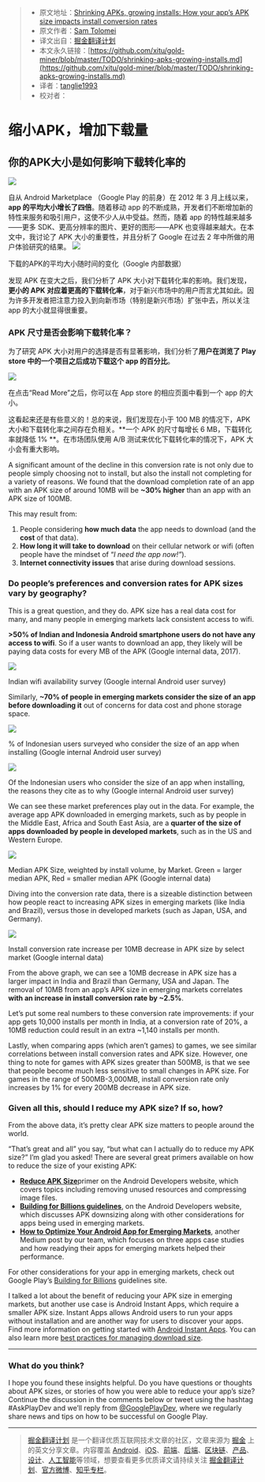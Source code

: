 > * 原文地址：[Shrinking APKs, growing installs: How your app’s APK size impacts install conversion rates](https://medium.com/googleplaydev/shrinking-apks-growing-installs-5d3fcba23ce2)
> * 原文作者：[Sam Tolomei](https://medium.com/@samueltolomei?source=post_header_lockup)
> * 译文出自：[掘金翻译计划](https://github.com/xitu/gold-miner)
> * 本文永久链接：[https://github.com/xitu/gold-miner/blob/master/TODO/shrinking-apks-growing-installs.md](https://github.com/xitu/gold-miner/blob/master/TODO/shrinking-apks-growing-installs.md)
> * 译者：[tanglie1993](https://github.com/tanglie1993)
> * 校对者：

# 缩小APK，增加下载量

## 你的APK大小是如何影响下载转化率的

![](https://cdn-images-1.medium.com/max/800/0*f1gQ1k1n3_d4-x9t.)

自从 Android Marketplace （Google Play 的前身）在 2012 年 3 月上线以来，**app 的平均大小增长了四倍**。随着移动 app 的不断成熟，开发者们不断增加新的特性来服务和吸引用户，这使不少人从中受益。然而，随着 app 的特性越来越多——更多 SDK、更高分辨率的图片、更好的图形——APK 也变得越来越大。在本文中，我讨论了 APK 大小的重要性，并且分析了 Google 在过去 2 年中所做的用户体验研究的结果。
![](https://cdn-images-1.medium.com/max/800/0*nLLV6VxsHaagxgCk.)

下载的APK的平均大小随时间的变化（Google 内部数据）

发现 APK 在变大之后，我们分析了 APK 大小对下载转化率的影响。我们发现，**更小的 APK 对应着更高的下载转化率**，对于新兴市场中的用户而言尤其如此。因为许多开发者把注意力投入到向新市场（特别是新兴市场）扩张中去，所以关注 app 的大小就显得很重要。

### **APK 尺寸是否会影响下载转化率？**

为了研究 APK 大小对用户的选择是否有显著影响，我们分析了**用户在浏览了 Play store 中的一个项目之后成功下载这个 app 的百分比**。

![](https://cdn-images-1.medium.com/max/800/1*XxnZXaLarvTKJD-pnhVBUg.png)

在点击“Read More”之后，你可以在 App store 的相应页面中看到一个 app 的大小。

这看起来还是有些意义的！总的来说，我们发现在小于 100 MB 的情况下，APK 大小和下载转化率之间存在负相关。**一个 APK 的尺寸每增长 6 MB，下载转化率就降低 1% **。在市场团队使用 A/B 测试来优化下载转化率的情况下，APK 大小会有重大影响。

A significant amount of the decline in this conversion rate is not only due to people simply choosing not to install, but also the install not completing for a variety of reasons. We found that the download completion rate of an app with an APK size of around 10MB will be **~30% higher** than an app with an APK size of 100MB.

This may result from:

1.  People considering **how much data** the app needs to download (and the **cost** of that data).
2.  **How long it will take to download** on their cellular network or wifi (often people have the mindset of “_I need the app now!”_).
3.  **Internet connectivity issues** that arise during download sessions.

### **Do people’s preferences and conversion rates for APK sizes vary by geography?**

This is a great question, and they do. APK size has a real data cost for many, and many people in emerging markets lack consistent access to wifi.

**>50% of Indian and Indonesia Android smartphone users do not have any access to wifi**. So if a user wants to download an app, they likely will be paying data costs for every MB of the APK (Google internal data, 2017).

![](https://cdn-images-1.medium.com/max/800/0*TNaKtrVPw31uV3me.)

Indian wifi availability survey (Google internal Android user survey)

Similarly, **~70% of people in emerging markets consider the size of an app before downloading it** out of concerns for data cost and phone storage space.

![](https://cdn-images-1.medium.com/max/800/0*OH32EpFgpqb-tm2P.)

% of Indonesian users surveyed who consider the size of an app when installing (Google internal Android user survey)

![](https://cdn-images-1.medium.com/max/800/0*juzFS4rHk1SJqa5a.)

Of the Indonesian users who consider the size of an app when installing, the reasons they cite as to why (Google internal Android user survey)

We can see these market preferences play out in the data. For example, the average app APK downloaded in emerging markets, such as by people in the Middle East, Africa and South East Asia, are a **quarter of the size of apps downloaded by people in developed markets**, such as in the US and Western Europe.

![](https://cdn-images-1.medium.com/max/800/0*PgaK63Sz_T4s0Ezw.)

Median APK Size, weighted by install volume, by Market. Green = larger median APK, Red = smaller median APK (Google internal data)

Diving into the conversion rate data, there is a sizeable distinction between how people react to increasing APK sizes in emerging markets (like India and Brazil), versus those in developed markets (such as Japan, USA, and Germany).

![](https://cdn-images-1.medium.com/max/800/1*oa_4HPWrqANWG7WKwJl3OQ.png)

Install conversion rate increase per 10MB decrease in APK size by select market (Google internal data)

From the above graph, we can see a 10MB decrease in APK size has a larger impact in India and Brazil than Germany, USA and Japan. The removal of 10MB from an app’s APK size in emerging markets correlates **with an increase in install conversion rate by ~2.5%**.

Let’s put some real numbers to these conversion rate improvements: if your app gets 10,000 installs per month in India, at a conversion rate of 20%, a 10MB reduction could result in an extra ~1,140 installs per month.

Lastly, when comparing apps (which aren’t games) to games, we see similar correlations between install conversion rates and APK size. However, one thing to note for games with APK sizes greater than 500MB, is that we see that people become much less sensitive to small changes in APK size. For games in the range of 500MB-3,000MB, install conversion rate only increases by 1% for every 200MB decrease in APK size.

### **Given all this, should I reduce my APK size? If so, how?**

From the above data, it’s pretty clear APK size matters to people around the world.

“That’s great and all” you say, “but what can I actually do to reduce my APK size?” I’m glad you asked! There are several great primers available on how to reduce the size of your existing APK:

*   [**Reduce APK Size**](https://developer.android.com/topic/performance/reduce-apk-size.html)primer on the Android Developers website, which covers topics including removing unused resources and compressing image files.
*   [**Building for Billions guidelines**](https://developer.android.com/develop/quality-guidelines/building-for-billions.html), on the Android Developers website, which discusses APK downsizing along with other considerations for apps being used in emerging markets.
*   [**How to Optimize Your Android App for Emerging Markets**](https://medium.com/googleplaydev/how-to-optimize-your-android-app-for-emerging-markets-7124c4180fc), another Medium post by our team, which focuses on three apps case studies and how readying their apps for emerging markets helped their performance.

For other considerations for your app in emerging markets, check out Google Play’s [Building for Billions](https://developer.android.com/topic/billions/index.html) guidelines site.

I talked a lot about the benefit of reducing your APK size in emerging markets, but another use case is Android Instant Apps, which require a smaller APK size. Instant Apps allows Android users to run your apps without installation and are another way for users to discover your apps. Find more information on getting started with [Android Instant Apps](https://developer.android.com/topic/instant-apps/index.html). You can also learn more [best practices for managing download size](https://android-developers.googleblog.com/2017/08/android-instant-apps-best-practices-for.html).

* * *

### What do you think?

I hope you found these insights helpful. Do you have questions or thoughts about APK sizes, or stories of how you were able to reduce your app’s size? Continue the discussion in the comments below or tweet using the hashtag #AskPlayDev and we’ll reply from [@GooglePlayDev](http://twitter.com/googleplaydev), where we regularly share news and tips on how to be successful on Google Play.


---

> [掘金翻译计划](https://github.com/xitu/gold-miner) 是一个翻译优质互联网技术文章的社区，文章来源为 [掘金](https://juejin.im) 上的英文分享文章。内容覆盖 [Android](https://github.com/xitu/gold-miner#android)、[iOS](https://github.com/xitu/gold-miner#ios)、[前端](https://github.com/xitu/gold-miner#前端)、[后端](https://github.com/xitu/gold-miner#后端)、[区块链](https://github.com/xitu/gold-miner#区块链)、[产品](https://github.com/xitu/gold-miner#产品)、[设计](https://github.com/xitu/gold-miner#设计)、[人工智能](https://github.com/xitu/gold-miner#人工智能)等领域，想要查看更多优质译文请持续关注 [掘金翻译计划](https://github.com/xitu/gold-miner)、[官方微博](http://weibo.com/juejinfanyi)、[知乎专栏](https://zhuanlan.zhihu.com/juejinfanyi)。
